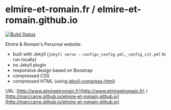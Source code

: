 elmire-et-romain.fr / elmire-et-romain.github.io
===================================

[![Build Status](https://travis-ci.org/marccarre/elmire-et-romain.github.io.svg?branch=gh-pages)](https://travis-ci.org/marccarre/elmire-et-romain.github.io)

Elmire & Romain's Personal website:
* built with Jekyll (`jekyll serve --config=_config.yml,_config_cit.yml` to run locally)
* no Jekyll plugin
* responsive design based on Boostrap
* compressed CSS
* compressed HTML (using [jekyll-compress-html](https://github.com/penibelst/jekyll-compress-html))

URL: [http://www.elmireetromain.fr](http://www.elmireetromain.fr) / [http://marccarre.github.io/elmire-et-romain.github.io](http://marccarre.github.io/elmire-et-romain.github.io)